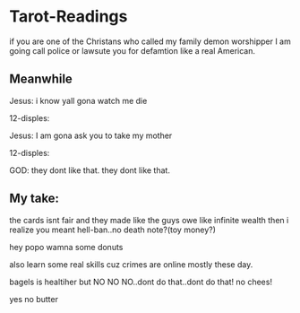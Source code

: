 # Tarot-Readings

if you are one of the Christans who called my family demon worshipper I am going call police or lawsute you for defamtion like a real American.


## Meanwhile

Jesus: i know yall gona watch me die

12-disples:

Jesus: I am gona ask you to take my mother

12-disples:

GOD: they dont like that. they dont like that.

## My take:

the cards isnt fair and they made like the guys owe like infinite wealth then i realize you meant hell-ban..no death note?(toy money?)

hey popo
wamna some donuts

also learn some real skills cuz crimes are online mostly these day.

bagels is healtiher but NO NO NO..dont do that..dont do that! no chees! 

yes no butter
